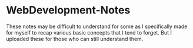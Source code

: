 # WebDevelopment-Notes
These notes may be difficult to understand for some as I specifically made for myself to recap various basic concepts that I tend to forget. But I uploaded these for those who can still understand them.
